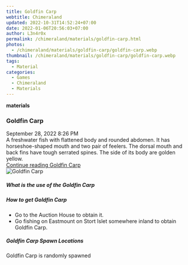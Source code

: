 ```yaml
---
title: Goldfin Carp
webtitle: Chimeraland
updated: 2022-10-31T14:52:24+07:00
date: 2022-01-06T20:56:03+07:00
author: L3n4r0x
permalink: /chimeraland/materials/goldfin-carp.html
photos:
  - /chimeraland/materials/goldfin-carp/goldfin-carp.webp
thumbnail: /chimeraland/materials/goldfin-carp/goldfin-carp.webp
tags:
  - Material
categories:
  - Games
  - Chimeraland
  - Materials
---
```


<section id="bootstrap-wrapper"><link rel="stylesheet" href="https://cdn.statically.io/gh/dimaslanjaka/Web-Manajemen/40ac3225/css/bootstrap-4.5-wrapper.css"/><div class="row g-0 border rounded overflow-hidden flex-md-row mb-4 shadow-sm position-relative"><div class="col p-4 d-flex flex-column position-static"><strong class="d-inline-block mb-2 text-success">materials</strong><h3 class="mb-0">Goldfin Carp</h3><div class="mb-1 text-muted">September 28, 2022 8:26 PM</div><div class="mb-2 border p-1">A freshwater fish with flattened body and rounded abdomen. It has horseshoe-shaped mouth and two pair of feelers. The dorsal mouth and back fins have tough serrated spines. The side of its body are golden yellow.</div><a href="#" class="stretched-link d-none">Continue reading Goldfin Carp</a></div><div class="col-auto d-none d-lg-block"><img src="/chimeraland/materials/goldfin-carp/goldfin-carp.webp" alt="Goldfin Carp"/></div></div><div class="row"><div class="col-lg-6 col-12 mb-2"><div class="card"><div class="card-body"><h5 class="card-title">What is the use of the Goldfin Carp</h5><div class="card-text"><ul></ul></div></div></div></div><div class="col-lg-6 col-12 mb-2"><div class="card"><div class="card-body"><h5 class="card-title">How to get Goldfin Carp</h5><div class="card-text"><ul><li>Go to the Auction House to obtain it.</li><li>Go fishing on Eastmount on Stort Islet somewhere inland to obtain Goldfin Carp.</li></ul></div></div></div></div><div class="col-12 mb-2"><h5>Goldfin Carp Spawn Locations</h5><p>Goldfin Carp is randomly spawned</p></div></div></section>